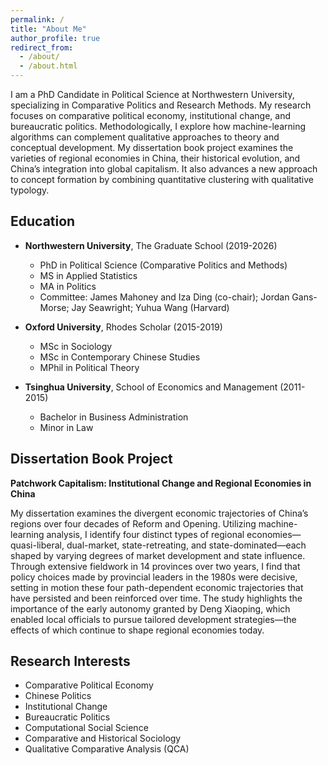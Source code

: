 ```yaml
---
permalink: /
title: "About Me"
author_profile: true
redirect_from:
  - /about/
  - /about.html
---
```


I am a PhD Candidate in Political Science at Northwestern University, specializing in Comparative Politics and Research Methods. My research focuses on comparative political economy, institutional change, and bureaucratic politics. Methodologically, I explore how machine-learning algorithms can complement qualitative approaches to theory and conceptual development. My dissertation book project examines the varieties of regional economies in China, their historical evolution, and China’s integration into global capitalism. It also advances a new approach to concept formation by combining quantitative clustering with qualitative typology.


## Education

* **Northwestern University**, The Graduate School (2019-2026)
  * PhD in Political Science (Comparative Politics and Methods)
  * MS in Applied Statistics
  * MA in Politics
  * Committee: James Mahoney and Iza Ding (co-chair); Jordan Gans-Morse; Jay Seawright; Yuhua Wang (Harvard)

* **Oxford University**, Rhodes Scholar (2015-2019)
  * MSc in Sociology
  * MSc in Contemporary Chinese Studies
  * MPhil in Political Theory

* **Tsinghua University**, School of Economics and Management (2011-2015)
  * Bachelor in Business Administration
  * Minor in Law

## Dissertation Book Project

**Patchwork Capitalism: Institutional Change and Regional Economies in China**

My dissertation examines the divergent economic trajectories of China’s regions over four decades of Reform and Opening. Utilizing machine-learning analysis, I identify four distinct types of regional economies—quasi-liberal, dual-market, state-retreating, and state-dominated—each shaped by varying degrees of market development and state influence. Through extensive fieldwork in 14 provinces over two years, I find that policy choices made by provincial leaders in the 1980s were decisive, setting in motion these four path-dependent economic trajectories that have persisted and been reinforced over time. The study highlights the importance of the early autonomy granted by Deng Xiaoping, which enabled local officials to pursue tailored development strategies—the effects of which continue to shape regional economies today.

## Research Interests

* Comparative Political Economy
* Chinese Politics
* Institutional Change
* Bureaucratic Politics
* Computational Social Science
* Comparative and Historical Sociology
* Qualitative Comparative Analysis (QCA)
